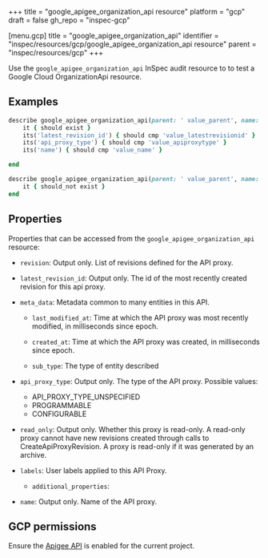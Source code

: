 +++
title = "google_apigee_organization_api resource"
platform = "gcp"
draft = false
gh_repo = "inspec-gcp"

[menu.gcp]
title = "google_apigee_organization_api"
identifier = "inspec/resources/gcp/google_apigee_organization_api resource"
parent = "inspec/resources/gcp"
+++

Use the `google_apigee_organization_api` InSpec audit resource to to test a Google Cloud OrganizationApi resource.

## Examples

```ruby
describe google_apigee_organization_api(parent: ' value_parent', name: ' value_name') do
	it { should exist }
	its('latest_revision_id') { should cmp 'value_latestrevisionid' }
	its('api_proxy_type') { should cmp 'value_apiproxytype' }
	its('name') { should cmp 'value_name' }

end

describe google_apigee_organization_api(parent: ' value_parent', name: "does_not_exit") do
	it { should_not exist }
end
```

## Properties

Properties that can be accessed from the `google_apigee_organization_api` resource:


  * `revision`: Output only. List of revisions defined for the API proxy.

  * `latest_revision_id`: Output only. The id of the most recently created revision for this api proxy.

  * `meta_data`: Metadata common to many entities in this API.

    * `last_modified_at`: Time at which the API proxy was most recently modified, in milliseconds since epoch.

    * `created_at`: Time at which the API proxy was created, in milliseconds since epoch.

    * `sub_type`: The type of entity described

  * `api_proxy_type`: Output only. The type of the API proxy.
  Possible values:
    * API_PROXY_TYPE_UNSPECIFIED
    * PROGRAMMABLE
    * CONFIGURABLE

  * `read_only`: Output only. Whether this proxy is read-only. A read-only proxy cannot have new revisions created through calls to CreateApiProxyRevision. A proxy is read-only if it was generated by an archive.

  * `labels`: User labels applied to this API Proxy.

    * `additional_properties`:

  * `name`: Output only. Name of the API proxy.


## GCP permissions

Ensure the [Apigee API](https://console.cloud.google.com/apis/library/apigee.googleapis.com/) is enabled for the current project.
